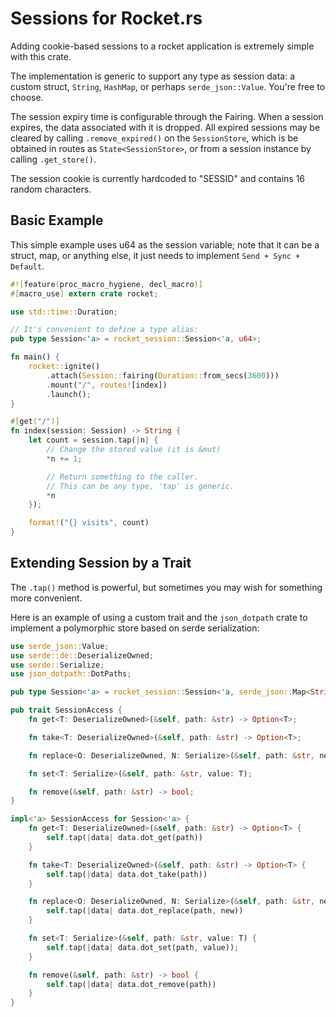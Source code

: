 # Sessions for Rocket.rs

Adding cookie-based sessions to a rocket application is extremely simple with this crate.

The implementation is generic to support any type as session data: a custom struct, `String`,
`HashMap`, or perhaps `serde_json::Value`. You're free to choose.

The session expiry time is configurable through the Fairing. When a session expires,
the data associated with it is dropped. All expired sessions may be cleared by calling `.remove_expired()`
on the `SessionStore`, which is be obtained in routes as `State<SessionStore>`, or from a 
session instance by calling `.get_store()`.

The session cookie is currently hardcoded to "SESSID" and contains 16 random characters.

## Basic Example

This simple example uses u64 as the session variable; note that it can be a struct, map, or anything else,
it just needs to implement `Send + Sync + Default`. 

```rust
#![feature(proc_macro_hygiene, decl_macro)]
#[macro_use] extern crate rocket;

use std::time::Duration;

// It's convenient to define a type alias:
pub type Session<'a> = rocket_session::Session<'a, u64>;

fn main() {
    rocket::ignite()
        .attach(Session::fairing(Duration::from_secs(3600)))
        .mount("/", routes![index])
        .launch();
}

#[get("/")]
fn index(session: Session) -> String {
    let count = session.tap(|n| {
        // Change the stored value (it is &mut) 
        *n += 1;

        // Return something to the caller. 
        // This can be any type, 'tap' is generic.        
        *n
    });

    format!("{} visits", count)
}
```

## Extending Session by a Trait

The `.tap()` method is powerful, but sometimes you may wish for something more convenient.

Here is an example of using a custom trait and the `json_dotpath` crate to implement
a polymorphic store based on serde serialization:

```rust
use serde_json::Value;
use serde::de::DeserializeOwned;
use serde::Serialize;
use json_dotpath::DotPaths;

pub type Session<'a> = rocket_session::Session<'a, serde_json::Map<String, Value>>;

pub trait SessionAccess {
    fn get<T: DeserializeOwned>(&self, path: &str) -> Option<T>;

    fn take<T: DeserializeOwned>(&self, path: &str) -> Option<T>;

    fn replace<O: DeserializeOwned, N: Serialize>(&self, path: &str, new: N) -> Option<O>;

    fn set<T: Serialize>(&self, path: &str, value: T);

    fn remove(&self, path: &str) -> bool;
}

impl<'a> SessionAccess for Session<'a> {
    fn get<T: DeserializeOwned>(&self, path: &str) -> Option<T> {
        self.tap(|data| data.dot_get(path))
    }

    fn take<T: DeserializeOwned>(&self, path: &str) -> Option<T> {
        self.tap(|data| data.dot_take(path))
    }

    fn replace<O: DeserializeOwned, N: Serialize>(&self, path: &str, new: N) -> Option<O> {
        self.tap(|data| data.dot_replace(path, new))
    }

    fn set<T: Serialize>(&self, path: &str, value: T) {
        self.tap(|data| data.dot_set(path, value));
    }

    fn remove(&self, path: &str) -> bool {
        self.tap(|data| data.dot_remove(path))
    }
}
```

